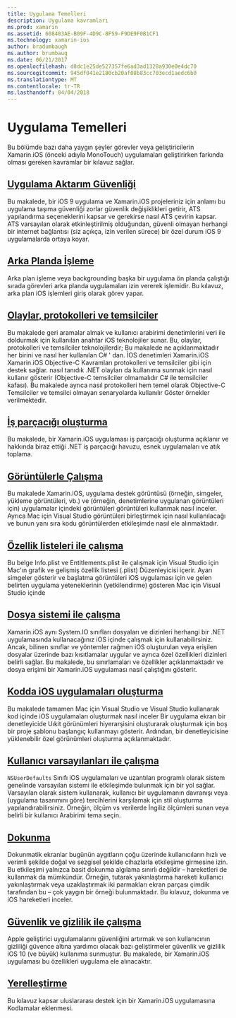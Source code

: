 ```yaml
---
title: Uygulama Temelleri
description: Uygulama kavramları
ms.prod: xamarin
ms.assetid: 608403AE-B09F-4D9C-8F59-F9DE9F0B1CF1
ms.technology: xamarin-ios
author: bradumbaugh
ms.author: brumbaug
ms.date: 06/21/2017
ms.openlocfilehash: d8dc1e25de527357fe6ad3ad1328a930e0e4dc70
ms.sourcegitcommit: 945df041e2180cb20af08b83cc703ecd1aedc6b0
ms.translationtype: MT
ms.contentlocale: tr-TR
ms.lasthandoff: 04/04/2018
---
```

# <a name="application-fundamentals"></a>Uygulama Temelleri

Bu bölümde bazı daha yaygın şeyler görevler veya geliştiricilerin Xamarin.iOS (önceki adıyla MonoTouch) uygulamaları geliştirirken farkında olması gereken kavramlar bir kılavuz sağlar.

## <a name="app-transport-securityiosapp-fundamentalsatsmd"></a>[Uygulama Aktarım Güvenliği](~/ios/app-fundamentals/ats.md)

Bu makalede, bir iOS 9 uygulama ve Xamarin.iOS projeleriniz için anlamı bu uygulama taşıma güvenliği zorlar güvenlik değişiklikleri getirir, ATS yapılandırma seçeneklerini kapsar ve gerekirse nasıl ATS çevirin kapsar. ATS varsayılan olarak etkinleştirilmiş olduğundan, güvenli olmayan herhangi bir internet bağlantısı (siz açıkça, izin verilen sürece) bir özel durum iOS 9 uygulamalarda ortaya koyar.


## <a name="backgroundingiosapp-fundamentalsbackgroundingindexmd"></a>[Arka Planda İşleme](~/ios/app-fundamentals/backgrounding/index.md)

Arka plan işleme veya backgrounding başka bir uygulama ön planda çalıştığı sırada görevleri arka planda uygulamaları izin vererek işlemidir. Bu kılavuz, arka plan iOS işlemleri giriş olarak görev yapar.


## <a name="events-protocols-and-delegatesiosapp-fundamentalsdelegates-protocols-and-eventsmd"></a>[Olaylar, protokolleri ve temsilciler](~/ios/app-fundamentals/delegates-protocols-and-events.md)

Bu makalede geri aramalar almak ve kullanıcı arabirimi denetimlerini veri ile doldurmak için kullanılan anahtar iOS teknolojiler sunar. Bu, olaylar, protokolleri ve temsilciler teknolojilerdir; Bu makalede ne açıklanmaktadır her birini ve nasıl her kullanılan C# ' dan. İOS denetimleri Xamarin.iOS Xamarin.iOS Objective-C Kavramları protokolleri ve temsilciler gibi için destek sağlar. nasıl tanıdık .NET olayları da kullanıma sunmak için nasıl kullanır gösterir (Objective-C temsilciler olmamalıdır C# ile temsilciler kafası). Bu makalede ayrıca nasıl protokolleri hem temel olarak Objective-C Temsilciler ve temsilci olmayan senaryolarda kullanılır Göster örnekler verilmektedir.

## <a name="threadingiosapp-fundamentalsthreadingmd"></a>[İş parçacığı oluşturma](~/ios/app-fundamentals/threading.md)

Bu makalede, bir Xamarin.iOS uygulaması iş parçacığı oluşturma açıklanır ve hakkında biraz ettiği .NET iş parçacığı havuzu, esnek uygulamaları ve atık toplama.&nbsp;

## <a name="working-with-imagesiosapp-fundamentalsimages-iconsindexmd"></a>[Görüntülerle Çalışma](~/ios/app-fundamentals/images-icons/index.md)

Bu makalede Xamarin.iOS, uygulama destek görüntüsü (örneğin, simgeler, yükleme görüntüleri, vb.) ve (örneğin, denetimlerine uygulanan görüntüleri için) uygulamalar içindeki görüntüleri görüntüleri kullanmak nasıl inceler. Ayrıca Mac için Visual Studio görüntüleri birleştirmek için nasıl kullanılacağı ve bunun yanı sıra kodu görüntülerden etkileşimde nasıl ele alınmaktadır.

## <a name="working-with-property-listsiosapp-fundamentalsindexmd"></a>[Özellik listeleri ile çalışma](~/ios/app-fundamentals/index.md)

Bu belge Info.plist ve Entitlements.plist ile çalışmak için Visual Studio için Mac'ın grafik ve gelişmiş özellik listesi (.plist) Düzenleyicisi içerir. Ayarı simgeler gösterir ve başlatma görüntüleri iOS uygulaması için ve gelen belirten uygulama yeteneklerinin (yetkilendirme) gösteren Mac için Visual Studio içinde

## <a name="working-with-the-file-systemiosapp-fundamentalsfile-systemmd"></a>[Dosya sistemi ile çalışma](~/ios/app-fundamentals/file-system.md)

Xamarin.iOS aynı System.IO sınıfları dosyaları ve dizinleri herhangi bir .NET uygulamasında kullanacağınız iOS içinde çalışmak için kullanabilirsiniz. Ancak, bilinen sınıflar ve yöntemler rağmen iOS oluşturulan veya erişilen dosyalar üzerinde bazı kısıtlamalar uygular ve ayrıca özel özellikleri dizinleri belirli sağlar. Bu makalede, bu sınırlamaları ve özellikler açıklanmaktadır ve dosya erişimi bir Xamarin.iOS uygulaması nasıl çalıştığını gösterir.

## <a name="creating-ios-applications-in-codeiosapp-fundamentalsios-code-onlymd"></a>[Kodda iOS uygulamaları oluşturma](~/ios/app-fundamentals/ios-code-only.md)

Bu makalede tamamen Mac için Visual Studio ve Visual Studio kullanarak kod içinde iOS uygulamaları oluşturmak nasıl inceler Bir uygulama ekran bir denetleyicide Uıkit görünümleri hiyerarşisini oluşturarak oluşturmak için boş bir proje şablonu başlangıç kullanmayı gösterir. Ardından, bir denetleyicisine yüklenebilir özel görünümleri oluşturma açıklanmaktadır.

## <a name="working-with-user-defaultsiosapp-fundamentalsuser-defaultsmd"></a>[Kullanıcı varsayılanları ile çalışma](~/ios/app-fundamentals/user-defaults.md)

`NSUserDefaults` Sınıfı iOS uygulamaları ve uzantıları programlı olarak sistem genelinde varsayılan sistemi ile etkileşimde bulunmak için bir yol sağlar. Varsayılan olarak sistem kullanarak, kullanıcı bir uygulamanın davranışı veya (uygulama tasarımını göre) tercihlerini karşılamak için stil oluşturma yapılandırabilirsiniz. Örneğin, ölçüm vs verilerde İngiliz ölçümleri sunan veya belirli bir kullanıcı Arabirimi tema seçin.

## <a name="touchiosapp-fundamentalstouchindexmd"></a>[Dokunma](~/ios/app-fundamentals/touch/index.md)

Dokunmatik ekranlar bugünün aygıtların çoğu üzerinde kullanıcıların hızlı ve verimli şekilde doğal ve sezgisel şekilde cihazlarla etkileşime girmesine izin. Bu etkileşimi yalnızca basit dokunma algılama sınırlı değildir – hareketleri de kullanmak da mümkündür. Örneğin, tutarak yakınlaştırma hareketi kullanıcı yakınlaştırmak veya uzaklaştırmak iki parmakları ekran parçası çimdik tarafından bu – çok yaygın bir örneği bulunmaktadır. Bu kılavuz, dokunma ve iOS hareketleri inceler.

## <a name="working-with-security-and-privacyiosapp-fundamentalssecurity-privacymd"></a>[Güvenlik ve gizlilik ile çalışma](~/ios/app-fundamentals/security-privacy.md)

Apple geliştirici uygulamalarını güvenliğini artırmak ve son kullanıcının gizliliği güvence altına yardımcı olacak bazı geliştirmeler güvenlik ve gizlilik iOS 10 (ve büyük) kullanıma sunmuştur. Bu makalede, bir Xamarin.iOS uygulaması bu özellikleri uygulama ele alınacaktır.

##  <a name="localizationiosapp-fundamentalslocalizationindexmd"></a>[Yerelleştirme](~/ios/app-fundamentals/localization/index.md)

Bu kılavuz kapsar uluslararası destek için bir Xamarin.iOS uygulamasına Kodlamalar eklenmesi.